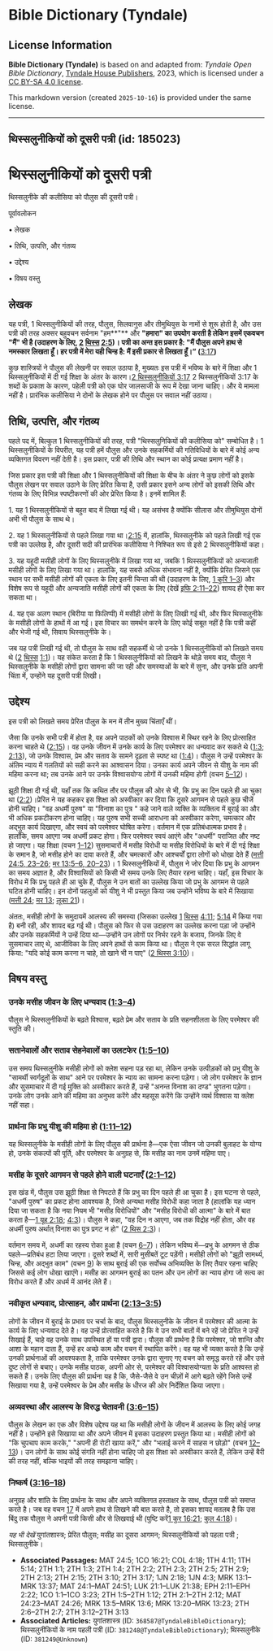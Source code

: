 # Bible Dictionary (Tyndale)

## License Information

**Bible Dictionary (Tyndale)** is based on and adapted from: _Tyndale Open Bible Dictionary_, [Tyndale House Publishers](https://tyndaleopenresources.com/), 2023, which is licensed under a [CC BY-SA 4.0 license](https://creativecommons.org/licenses/by-sa/4.0/legalcode.en).

This markdown version (created `2025-10-16`) is provided under the same license.



--------------------------------

## थिस्सलुनीकियों को दूसरी पत्री (id: 185023)

थिस्सलुनीकियों को दूसरी पत्री
=============================

थिस्सलुनीके की कलीसिया को पौलुस की दूसरी पत्री।

पूर्वावलोकन

• लेखक

• तिथि, उत्पत्ति, और गंतव्य 

• उद्देश्य

• विषय वस्तु

लेखक
----

यह पत्री, 1 थिस्सलुनीकियों की तरह, पौलुस, सिलवानुस और तीमुथियुस के नामों से शुरू होती है, और उस पत्री की तरह अक्सर बहुवचन सर्वनाम "हम**"** और **"**हमारा" का उपयोग करती है लेकिन इसमें एकवचन "मैं" भी है (उदाहरण के लिए, [2](https://ref.ly/2Thess2:5) [थिस्स](https://ref.ly/2Thess2:5) [2:5](https://ref.ly/2Thess2:5))। पत्री का अन्त इस प्रकार है: "मैं पौलुस अपने हाथ से नमस्कार लिखता हूँ। हर पत्री में मेरा यही चिन्ह है: मैं इसी प्रकार से लिखता हूँ।**” (**[3:17](https://ref.ly/2Thess3:17)**)**

कुछ शास्त्रियों ने पौलुस की लेखनी पर सवाल उठाया है, मुख्यतः इस पत्री में भविष्य के बारे में शिक्षा और 1 थिस्सलुनीकियों में दी गई शिक्षा के अंतर के कारण।[2 थिस्सलुनीकियों 3:17](https://ref.ly/2Thess3:17) 2 थिस्सलुनीकियों 3:17 के शब्दों के प्रकाश के कारण, पहेली पत्री को एक घोर जालसाजी के रूप में देखा जाना चाहिए। और ये मामला नहीं है। प्रारंभिक कलीसिया ने दोनों के लेखक होने पर पौलुस पर सवाल नहीं उठाया।

तिथि, उत्पत्ति, और गंतव्य
-------------------------

पहले पद में, बिल्कुल 1 थिस्सलुनीकियों की तरह, पत्री "थिस्सलुनिकियों की कलीसिया को" सम्बोधित है। 1 थिस्सलुनीकियों के विपरीत, यह पत्री हमें पौलुस और उनके सहकर्मियों की गतिविधियों के बारे में कोई अन्य व्यक्तिगत विवरण नहीं देती है। इस प्रकार, पत्री की तिथि और स्थान का कोई प्रत्यक्ष प्रमाण नहीं है।

जिस प्रकार इस पत्री की शिक्षा और 1 थिस्सलुनीकियों की शिक्षा के बीच के अंतर ने कुछ लोगों को इसके पौलुस लेखन पर सवाल उठाने के लिए प्रेरित किया है, उसी प्रकार इसने अन्य लोगों को इसकी तिथि और गंतव्य के लिए विभिन्न स्पष्टीकरणों की ओर प्रेरित किया है। इनमें शामिल हैं:

1\. यह 1 थिस्सलुनीकियों से बहुत बाद में लिखा गई थी। यह असंभव है क्योंकि सीलास और तीमुथियुस दोनों अभी भी पौलुस के साथ थे।

2\. यह 1 थिस्सलुनीकियों से पहले लिखा गया था।[2:15](https://ref.ly/2Thess2:15) में, हालांकि, थिस्सलुनीके को पहले लिखी गई एक पत्री का उल्लेख है, और दूसरी सदी की प्रारंभिक कलीसिया ने निश्चित रूप से इसे 2 थिस्सलुनीकियों कहा।

3\. यह यहूदी मसीही लोगों के लिए थिस्सलुनीके में लिखा गया था, जबकि 1 थिस्सलुनीकियों को अन्यजाती मसीही लोगों के लिए लिखा गया था। हालांकि, यह सबसे अधिक संभावना नहीं है, क्योंकि प्रेरित जिसने एक स्थान पर सभी मसीही लोगों की एकता के लिए इतनी चिन्ता की थी (उदाहरण के लिए, [1 कुरि 1–3](https://ref.ly/1Cor1:1-1Cor3:23)) और विशेष रूप से यहूदी और अन्यजाति मसीही लोगों की एकता के लिए (देखें [इफि 2:11–22](https://ref.ly/Eph2:11-Eph2:22)) शायद ही ऐसा कर सकता था।

4\. यह एक अलग स्थान (बिरीया या फिलिप्पी) में मसीही लोगों के लिए लिखी गई थी, और फिर थिस्सलुनीके के मसीही लोगों के हाथों में आ गई। इस विचार का समर्थन करने के लिए कोई सबूत नहीं है कि पत्री कहीं और भेजी गई थी, सिवाय थिस्सलुनीके के।

जब यह पत्री लिखी गई थी, तो पौलुस के साथ वही सहकर्मी थे जो उनके 1 थिस्सलुनीकियों को लिखते समय थे ([2](https://ref.ly/2Thess1:1) [थिस्स](https://ref.ly/2Thess1:1) [1:1](https://ref.ly/2Thess1:1))। यह संकेत करता है कि 1 थिस्सलुनीकियों को लिखने के थोड़े समय बाद, पौलुस ने थिस्सलुनीके के मसीही लोगों द्वारा सामना की जा रही और समस्याओं के बारे में सुना, और उनके प्रति अपनी चिंता में, उन्होंने यह दूसरी पत्री लिखी।

उद्देश्य
--------

इस पत्री को लिखते समय प्रेरित पौलुस के मन में तीन मुख्य चिंताएँ थीं।

जैसा कि उनके सभी पत्री में होता है, वह अपने पाठकों को उनके विश्वास में स्थिर रहने के लिए प्रोत्साहित करना चाहते थे ([2:15](https://ref.ly/2Thess2:15))। वह उनके जीवन में उनके कार्य के लिए परमेश्वर का धन्यवाद कर सकते थे ([1:3](https://ref.ly/2Thess1:3); [2:13](https://ref.ly/2Thess2:13)), जो उनके विश्वास, प्रेम और सताव के सामने दृढ़ता से स्पष्ट था ([1:4](https://ref.ly/2Thess1:4))। पौलुस ने उन्हें परमेश्वर के अंतिम न्याय में गलतियों को सही करने का आश्वासन दिया। उनका कार्य अपने जीवन से यीशु के नाम की महिमा करना था; तब उनके आने पर उनके विश्वासयोग्य लोगों में उनकी महिमा होगी (वचन [5–12](https://ref.ly/2Thess1:5-2Thess1:12))।

झूठी शिक्षा दी गई थी, यहाँ तक कि कथित तौर पर पौलुस की ओर से भी, कि प्रभु का दिन पहले ही आ चुका था ([2:2](https://ref.ly/2Thess2:2))।प्रेरित ने यह कहकर इस शिक्षा को अस्वीकार कर दिया कि दूसरे आगमन से पहले कुछ चीजें होनी चाहिए। "वह अधर्मी पुरुष" या "विनाश का पुत्र " कहे जाने वाले व्यक्ति के व्यक्तित्व में बुराई का और भी अधिक प्रकटीकरण होना चाहिए। यह पुरुष सभी सच्ची आराधना को अस्वीकार करेगा, चमत्कार और अद्भुत कार्य दिखाएगा, और स्वयं को परमेश्वर घोषित करेगा। वर्तमान में एक प्रतिबंधात्मक प्रभाव है। हालाँकि, समय आएगा जब अधर्मी प्रकट होगा। फिर परमेश्वर स्वयं आएंगे और "अधर्मी" पराजित और नष्ट हो जाएगा। यह शिक्षा (वचन [1–12](https://ref.ly/2Thess2:1-2Thess2:12)) सुसमाचारों में मसीह विरोधी या मसीह विरोधियों के बारे में दी गई शिक्षा के समान है, जो मसीह होने का दावा करते हैं, और चमत्कारों और आश्चर्यों द्वारा लोगों को धोखा देते हैं ([मत्ती 24:5, 23–26](https://ref.ly/Matt24:5); [मर 13:5–6, 20–23](https://ref.ly/Mark13:5-Mark13:6))। 1 थिस्सलुनीकियों में, पौलुस ने जोर दिया कि प्रभु के आगमन का समय अज्ञात है, और विश्वासियों को किसी भी समय उनके लिए तैयार रहना चाहिए। यहाँ, इस विचार के विरोध में कि प्रभु पहले ही आ चुके हैं, पौलुस ने उन बातों का उल्लेख किया जो प्रभु के आगमन से पहले घटित होनी चाहिए। इन दोनों पहलुओं को यीशु ने भी प्रस्तुत किया जब उन्होंने भविष्य के बारे में सिखाया ([मत्ती 24](https://ref.ly/Matt24:1-Matt24:51); [मर 13](https://ref.ly/Mark13:1-Mark13:37); [लूका 21](https://ref.ly/Luke21:1-Luke21:38))। 

अंततः, मसीही लोगों के समुदायमें आलस्य की समस्या (जिसका उल्लेख [1](https://ref.ly/1Thess4:11) [थिस्स](https://ref.ly/1Thess4:11) [4:11](https://ref.ly/1Thess4:11); [5:14](https://ref.ly/1Thess5:14) में किया गया है) बनी रही, और शायद बढ़ गई थी। पौलुस को फिर से उस उदाहरण का उल्लेख करना पड़ा जो उन्होंने और उनके सहकर्मियों ने उन्हें दिया था—उन्होंने उन लोगों पर निर्भर रहने के बजाय, जिनके लिए वे सुसमाचार लाए थे, आजीविका के लिए अपने हाथों से काम किया था। पौलुस ने एक सरल सिद्धांत लागू किया: "यदि कोई काम करना न चाहे, तो खाने भी न पाए" ([2 थिस्स 3:10](https://ref.ly/2Thess3:10))।

विषय वस्तु
----------

### उनके मसीह जीवन के लिए धन्यवाद ([1:3–4](https://ref.ly/2Thess1:3-2Thess1:4))

पौलुस ने थिस्सलुनीकियों के बढ़ते विश्वास, बढ़ते प्रेम और सताव के प्रति सहनशीलता के लिए परमेश्वर की स्तुति की।

### **सतानेवालों और सताव सेहनेवालों का उलटफेर** ([1:5–10](https://ref.ly/2Thess1:5-2Thess1:10))

उस समय थिस्सलुनीके मसीही लोगों को क्लेश सहना पड़ रहा था, लेकिन उनके उत्पीड़कों को प्रभु यीशु के "सामर्थी स्वर्गदूतों के साथ" आने पर परमेश्वर के न्याय का सामना करना पड़ेगा। जो लोग परमेश्वर  के ज्ञान और सुसमाचार में दी गई मुक्ति को अस्वीकार करते हैं, उन्हें "अनन्त विनाश का दण्ड" भुगतना पड़ेगा। उनके लोग उनके आने की महिमा का अनुभव करेंगे और महसूस करेंगे कि उन्होंने व्यर्थ विश्वास या क्लेश नहीं सहा।

### प्रार्थना कि प्रभु यीशु की महिमा हो ([1:11–12](https://ref.ly/2Thess1:11-2Thess1:12))

यह थिस्सलुनीके के मसीही लोगों के लिए पौलुस की प्रार्थना है—एक ऐसा जीवन जो उनकी बुलाहट के योग्य हो, उनके संकल्पों की पूर्ति, और परमेश्वर के अनुग्रह से, कि मसीह का नाम उनमें महिमा पाए।

### मसीह के दूसरे आगमन से पहले होने वाली घटनाएँ ([2:1–12](https://ref.ly/2Thess2:1-2Thess2:12))

इस खंड में, पौलुस उस झूठी शिक्षा से निपटते हैं कि प्रभु का दिन पहले ही आ चुका है। इस घटना से पहले, "अधर्मी पुरुष" का प्रकट होना आवश्यक है, जिसे अन्यथा मसीह विरोधी कहा जाता है (हालांकि यह ध्यान दिया जा सकता है कि नया नियम भी "मसीह विरोधियों" और "मसीह विरोधी की आत्मा" के बारे में बात करता है—[1 यूह 2:18](https://ref.ly/1John2:18); [4:3](https://ref.ly/1John4:3))। पौलुस ने कहा, "वह दिन न आएगा, जब तक विद्रोह नहीं होता, और वह अधर्मी पुरुष अर्थात् विनाश का पुत्र प्रगट न हो" ([2 थिस 2:3](https://ref.ly/2Thess2:3))।

वर्तमान समय में, अधर्मी का रहस्य रोका हुआ है (वचन [6–7](https://ref.ly/2Thess2:6-2Thess2:7))। लेकिन भविष्य में—प्रभु के आगमन से ठीक पहले—प्रतिबंध हटा लिया जाएगा। दूसरे शब्दों में, सारी मुसीबतें टूट पड़ेंगी। मसीही लोगों को "झूठी सामर्थ्य, चिन्ह, और अद्भुत काम" (वचन [9](https://ref.ly/2Thess2:9)) के साथ बुराई की एक सर्वोच्च अभिव्यक्ति के लिए तैयार रहना चाहिए जिससे कई लोग धोखा खाएंगे। मसीह का आगमन बुराई का पतन और उन लोगों का न्याय होगा जो सत्य का विरोध करते हैं और अधर्म में आनंद लेते हैं।

### नवीकृत धन्यवाद, प्रोत्साहन, और प्रार्थना ([2:13–3:5](https://ref.ly/2Thess2:13-2Thess3:5))

लोगों के जीवन में बुराई के प्रभाव पर चर्चा के बाद, पौलुस थिस्सलुनीके के जीवन में परमेश्वर की आत्मा के कार्य के लिए धन्यवाद देते है। वह उन्हें प्रोत्साहित करते है कि वे उन सभी बातों में बने रहें जो प्रेरित ने उन्हें सिखाई हैं, चाहे वह उनके साथ उपस्थित हों या पत्री द्वारा। पौलुस की प्रार्थना है कि परमेश्वर, जो शान्ति और आशा के महान दाता हैं, उन्हें हर अच्छे काम और वचन में स्थापित करेंगे। वह यह भी व्यक्त करते है कि उन्हें उनकी प्रार्थनाओं की आवश्यकता है, ताकि परमेश्वर उनके द्वारा सुनाए गए वचन को समृद्ध करते रहें और उसे दुष्ट लोगों से बचाए। उनके मसीह पाठक, अपनी ओर से, परमेश्वर की विश्वासयोग्यता के प्रति आश्वस्त हो सकते हैं। उनके लिए पौलुस की प्रार्थना यह है कि, जैसे\-जैसे वे उन चीज़ों में आगे बढ़ते रहेंगे जिसे उन्हें सिखाया गया है, उन्हें परमेश्वर के प्रेम और मसीह के धीरज की ओर निर्देशित किया जाएगा। 

### अव्यवस्था और आलस्य के विरुद्ध चेतावनी ([3:6–15](https://ref.ly/2Thess3:6-2Thess3:15))

पौलुस के लेखन का एक और विशेष उद्देश्य यह था कि मसीही लोगों के जीवन में आलस्य के लिए कोई जगह नहीं है। उन्होंने इसे सिखाया था और अपने जीवन में इसका उदाहरण प्रस्तुत किया था। मसीही लोगों को "कि चुपचाप काम करके," "अपनी ही रोटी खाया करें," और "भलाई करने में साहस न छोड़ो" (वचन [12–13](https://ref.ly/2Thess3:12-2Thess3:13))। उन लोगों के साथ कोई संगति नहीं होना चाहिए जो इस शिक्षा को अस्वीकार करते हैं, लेकिन उन्हें बैरी की तरह नहीं, बल्कि भाइयों की तरह समझाना चाहिए।

### निष्कर्ष ([3:16–18](https://ref.ly/2Thess3:16-2Thess3:18))

अनुग्रह और शांति के लिए प्रार्थना के साथ और अपने व्यक्तिगत हस्ताक्षर के साथ, पौलुस पत्री को समाप्त करते है। जब वह वचन [17](https://ref.ly/2Thess3:17) में अपने हाथ से लिखने की बात करते है, तो इसका शायद मतलब है कि उस बिंदु तक पौलुस ने अपनी पत्री किसी और से लिखवाई थी (पुष्टि करें[1 कुर 16:21](https://ref.ly/1Cor16:21); [कुल 4:18](https://ref.ly/Col4:18))। 

*यह भी देखें* युगांतशास्त्र; प्रेरित पौलुस; मसीह का दूसरा आगमन; थिस्सलुनीकियों को पहला पत्री ; थिस्सलुनीके।

* **Associated Passages:** MAT 24:5; 1CO 16:21; COL 4:18; 1TH 4:11; 1TH 5:14; 2TH 1:1; 2TH 1:3; 2TH 1:4; 2TH 2:2; 2TH 2:3; 2TH 2:5; 2TH 2:9; 2TH 2:13; 2TH 2:15; 2TH 3:10; 2TH 3:17; 1JN 2:18; 1JN 4:3; MRK 13:1–MRK 13:37; MAT 24:1–MAT 24:51; LUK 21:1–LUK 21:38; EPH 2:11–EPH 2:22; 1CO 1:1–1CO 3:23; 2TH 1:5–2TH 1:12; 2TH 2:1–2TH 2:12; MAT 24:23–MAT 24:26; MRK 13:5–MRK 13:6; MRK 13:20–MRK 13:23; 2TH 2:6–2TH 2:7; 2TH 3:12–2TH 3:13
* **Associated Articles:** युगांतशास्त्र (ID: `368587@TyndaleBibleDictionary`); थिस्सलुनीकियों के नाम पहली पत्री (ID: `381248@TyndaleBibleDictionary`); थिस्सलुनीके (ID: `381249@Unknown`)

